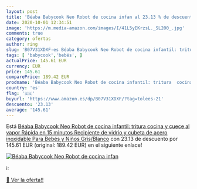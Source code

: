 ```yaml
---
layout: post
title: 'Béaba Babycook Neo Robot de cocina infan al 23.13 % de descuento'
date: 2020-10-01 12:34:51
image: 'https://m.media-amazon.com/images/I/41L5yEKrzsL._SL200_.jpg'
comments: true
category: ofertas
author: ring
slug: 'B07V31XDXF-es Béaba Babycook Neo Robot de cocina infantil: tritura...'
tags: [ 'babycook','bebés', ]
actualPrice: 145.61 EUR
currency: EUR
price: 145.61
comparePrice: 189.42 EUR
prodname: 'Béaba Babycook Neo Robot de cocina infantil: tritura  cocina y cuece al vapor  Rápida en 15 minutos  Recipiente de vidrio y cubeta de acero inoxidable  Para Bebés y Niños  Gris/Blanco'
country: 'es'
flag: '🇪🇸'
buyurl: 'https://www.amazon.es/dp/B07V31XDXF/?tag=tolees-21'
descuento: '23.13'
average: '145.61'
---
```


Está [Béaba Babycook Neo Robot de cocina infantil: tritura  cocina y cuece al vapor  Rápida en 15 minutos  Recipiente de vidrio y cubeta de acero inoxidable  Para Bebés y Niños  Gris/Blanco](https://www.amazon.es/dp/B07V31XDXF/?tag=tolees-21) con 23.13 de descuento por 145.61 EUR (original: 189.42 EUR) en el siguiente enlace!

[![Béaba Babycook Neo Robot de cocina infan](https://m.media-amazon.com/images/I/41L5yEKrzsL._SL200_.jpg)](https://www.amazon.es/dp/B07V31XDXF/?tag=tolees-21)

ℹ️:


[🛒 Ver la oferta!!](https://www.amazon.es/dp/B07V31XDXF/?tag=tolees-21)
